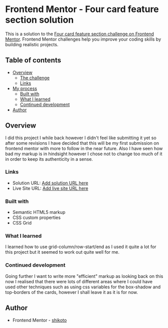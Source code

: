 # Frontend Mentor - Four card feature section solution

This is a solution to the [Four card feature section challenge on Frontend Mentor](https://www.frontendmentor.io/challenges/four-card-feature-section-weK1eFYK). Frontend Mentor challenges help you improve your coding skills by building realistic projects. 

## Table of contents

- [Overview](#overview)
  - [The challenge](#the-challenge)
  - [Links](#links)
- [My process](#my-process)
  - [Built with](#built-with)
  - [What I learned](#what-i-learned)
  - [Continued development](#continued-development)
- [Author](#author)

## Overview
I did this project I while back however I didn't feel like submitting it yet so after some revisions I have decided that this will be my first submission on frontend mentor with more to follow in the near future.
Also I have seen how bad my markup is in hindsight however I chose not to change too much of it in order to keep its authenticity in a sense.

### Links

- Solution URL: [Add solution URL here](https://your-solution-url.com)
- Live Site URL: [Add live site URL here](https://your-live-site-url.com)
### Built with
- Semantic HTML5 markup
- CSS custom properties
- CSS Grid

### What I learned
I learned how to use grid-column/row-start/end as I used it quite a lot for this project but it seemed to work out quite well for me.

### Continued development
Going further I want to write more "efficient" markup as looking back on this now I realised that there were lots of different areas where I could have used other techniques such as using css variables for the box-shadow and top-borders of the cards, however I shall leave it as it is for now.

## Author
- Frontend Mentor - [shikoto](https://www.frontendmentor.io/profile/shikot0)


